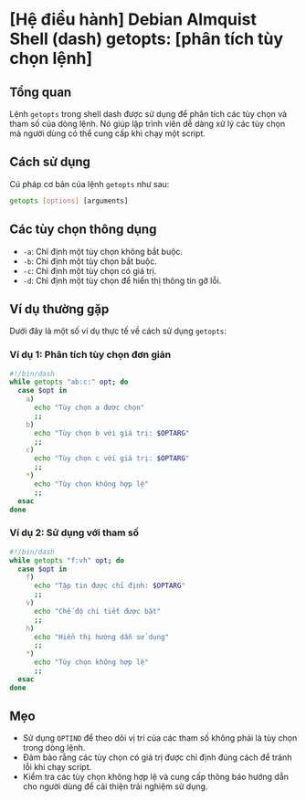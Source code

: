 # [Hệ điều hành] Debian Almquist Shell (dash) getopts: [phân tích tùy chọn lệnh]

## Tổng quan
Lệnh `getopts` trong shell dash được sử dụng để phân tích các tùy chọn và tham số của dòng lệnh. Nó giúp lập trình viên dễ dàng xử lý các tùy chọn mà người dùng có thể cung cấp khi chạy một script.

## Cách sử dụng
Cú pháp cơ bản của lệnh `getopts` như sau:

```sh
getopts [options] [arguments]
```

## Các tùy chọn thông dụng
- `-a`: Chỉ định một tùy chọn không bắt buộc.
- `-b`: Chỉ định một tùy chọn bắt buộc.
- `-c`: Chỉ định một tùy chọn có giá trị.
- `-d`: Chỉ định một tùy chọn để hiển thị thông tin gỡ lỗi.

## Ví dụ thường gặp
Dưới đây là một số ví dụ thực tế về cách sử dụng `getopts`:

### Ví dụ 1: Phân tích tùy chọn đơn giản
```sh
#!/bin/dash
while getopts "ab:c:" opt; do
  case $opt in
    a)
      echo "Tùy chọn a được chọn"
      ;;
    b)
      echo "Tùy chọn b với giá trị: $OPTARG"
      ;;
    c)
      echo "Tùy chọn c với giá trị: $OPTARG"
      ;;
    *)
      echo "Tùy chọn không hợp lệ"
      ;;
  esac
done
```

### Ví dụ 2: Sử dụng với tham số
```sh
#!/bin/dash
while getopts "f:vh" opt; do
  case $opt in
    f)
      echo "Tập tin được chỉ định: $OPTARG"
      ;;
    v)
      echo "Chế độ chi tiết được bật"
      ;;
    h)
      echo "Hiển thị hướng dẫn sử dụng"
      ;;
    *)
      echo "Tùy chọn không hợp lệ"
      ;;
  esac
done
```

## Mẹo
- Sử dụng `OPTIND` để theo dõi vị trí của các tham số không phải là tùy chọn trong dòng lệnh.
- Đảm bảo rằng các tùy chọn có giá trị được chỉ định đúng cách để tránh lỗi khi chạy script.
- Kiểm tra các tùy chọn không hợp lệ và cung cấp thông báo hướng dẫn cho người dùng để cải thiện trải nghiệm sử dụng.